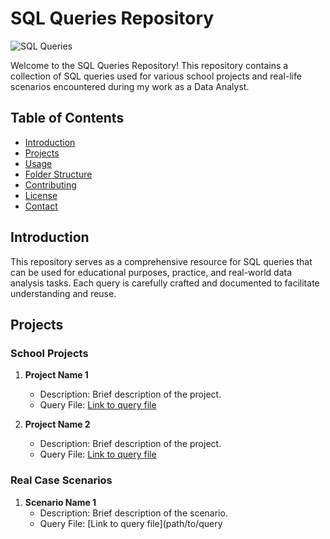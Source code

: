 # SQL Queries Repository

![SQL Queries]([https://yourimageurl.com/banner.jpg](https://nexacu.com/media/gqfbyjln/sql-banner-min.png))

Welcome to the SQL Queries Repository! This repository contains a collection of SQL queries used for various school projects and real-life scenarios encountered during my work as a Data Analyst.

## Table of Contents

- [Introduction](#introduction)
- [Projects](#projects)
- [Usage](#usage)
- [Folder Structure](#folder-structure)
- [Contributing](#contributing)
- [License](#license)
- [Contact](#contact)

## Introduction

This repository serves as a comprehensive resource for SQL queries that can be used for educational purposes, practice, and real-world data analysis tasks. Each query is carefully crafted and documented to facilitate understanding and reuse.

## Projects

### School Projects

1. **Project Name 1**
   - Description: Brief description of the project.
   - Query File: [Link to query file](path/to/query1.sql)
   
2. **Project Name 2**
   - Description: Brief description of the project.
   - Query File: [Link to query file](path/to/query2.sql)

### Real Case Scenarios

1. **Scenario Name 1**
   - Description: Brief description of the scenario.
   - Query File: [Link to query file](path/to/query
